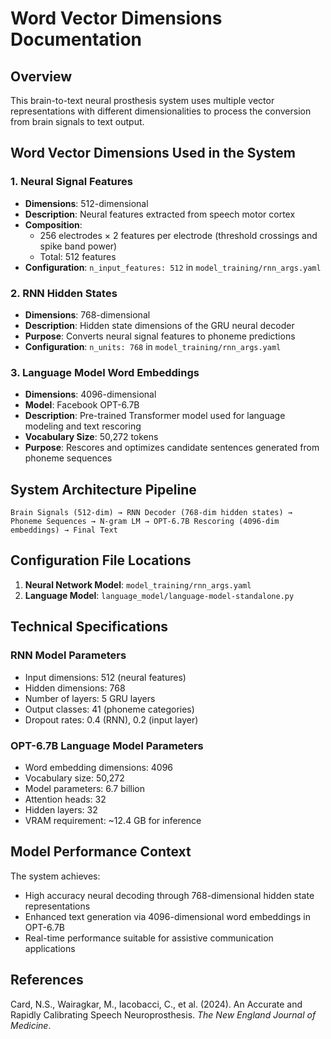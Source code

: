 # Word Vector Dimensions Documentation

## Overview

This brain-to-text neural prosthesis system uses multiple vector representations with different dimensionalities to process the conversion from brain signals to text output.

## Word Vector Dimensions Used in the System

### 1. Neural Signal Features
- **Dimensions**: 512-dimensional
- **Description**: Neural features extracted from speech motor cortex
- **Composition**: 
  - 256 electrodes × 2 features per electrode (threshold crossings and spike band power)
  - Total: 512 features
- **Configuration**: `n_input_features: 512` in `model_training/rnn_args.yaml`

### 2. RNN Hidden States
- **Dimensions**: 768-dimensional
- **Description**: Hidden state dimensions of the GRU neural decoder
- **Purpose**: Converts neural signal features to phoneme predictions
- **Configuration**: `n_units: 768` in `model_training/rnn_args.yaml`

### 3. Language Model Word Embeddings
- **Dimensions**: 4096-dimensional
- **Model**: Facebook OPT-6.7B
- **Description**: Pre-trained Transformer model used for language modeling and text rescoring
- **Vocabulary Size**: 50,272 tokens
- **Purpose**: Rescores and optimizes candidate sentences generated from phoneme sequences

## System Architecture Pipeline

```
Brain Signals (512-dim) → RNN Decoder (768-dim hidden states) → Phoneme Sequences → N-gram LM → OPT-6.7B Rescoring (4096-dim embeddings) → Final Text
```

## Configuration File Locations

1. **Neural Network Model**: `model_training/rnn_args.yaml`
2. **Language Model**: `language_model/language-model-standalone.py`

## Technical Specifications

### RNN Model Parameters
- Input dimensions: 512 (neural features)
- Hidden dimensions: 768
- Number of layers: 5 GRU layers
- Output classes: 41 (phoneme categories)
- Dropout rates: 0.4 (RNN), 0.2 (input layer)

### OPT-6.7B Language Model Parameters
- Word embedding dimensions: 4096
- Vocabulary size: 50,272
- Model parameters: 6.7 billion
- Attention heads: 32
- Hidden layers: 32
- VRAM requirement: ~12.4 GB for inference

## Model Performance Context

The system achieves:
- High accuracy neural decoding through 768-dimensional hidden state representations
- Enhanced text generation via 4096-dimensional word embeddings in OPT-6.7B
- Real-time performance suitable for assistive communication applications

## References

Card, N.S., Wairagkar, M., Iacobacci, C., et al. (2024). An Accurate and Rapidly Calibrating Speech Neuroprosthesis. *The New England Journal of Medicine*.